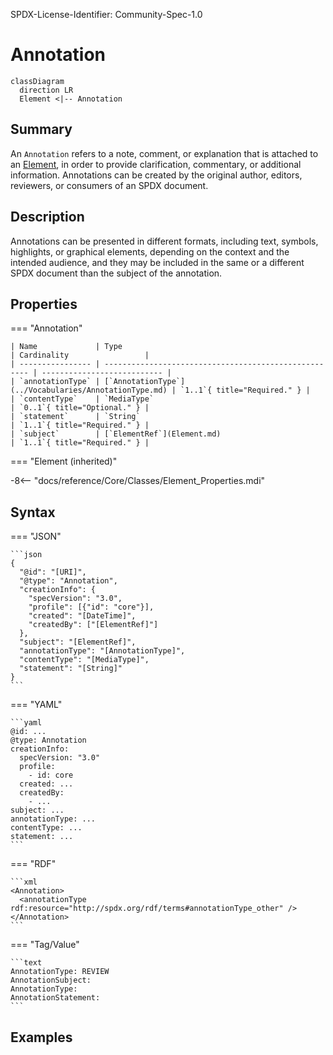 SPDX-License-Identifier: Community-Spec-1.0

# Annotation
```mermaid
classDiagram
  direction LR
  Element <|-- Annotation
```

## Summary
An `Annotation` refers to a note, comment, or explanation that is attached to an [Element](Element.md), in order to provide clarification, commentary, or additional information. Annotations can be created by the original author, editors, reviewers, or consumers of an SPDX document.

## Description
Annotations can be presented in different formats, including text, symbols, highlights, or graphical elements, depending on the context and the intended audience, and they may be included in the same or a different SPDX document than the subject of the annotation.

## Properties

=== "Annotation"

    | Name             | Type                                                  | Cardinality                 |
    | ---------------- | ----------------------------------------------------- | --------------------------- |
    | `annotationType` | [`AnnotationType`](../Vocabularies/AnnotationType.md) | `1..1`{ title="Required." } |
    | `contentType`    | `MediaType`                                           | `0..1`{ title="Optional." } |
    | `statement`      | `String`                                              | `1..1`{ title="Required." } |
    | `subject`        | [`ElementRef`](Element.md)                            | `1..1`{ title="Required." } |
  
=== "Element (inherited)"

  -8<-- "docs/reference/Core/Classes/Element_Properties.mdi"

## Syntax

=== "JSON"

    ```json
    {
      "@id": "[URI]",
      "@type": "Annotation",
      "creationInfo": {
        "specVersion": "3.0",
        "profile": [{"id": "core"}],
        "created": "[DateTime]",
        "createdBy": ["[ElementRef]"]
      },
      "subject": "[ElementRef]",
      "annotationType": "[AnnotationType]",
      "contentType": "[MediaType]",
      "statement": "[String]"
    }
    ```

=== "YAML"

    ```yaml
    @id: ...
    @type: Annotation
    creationInfo:
      specVersion: "3.0"
      profile:
        - id: core
      created: ...
      createdBy:
        - ...
    subject: ...
    annotationType: ...
    contentType: ...
    statement: ...
    ```

=== "RDF"

    ```xml
    <Annotation>
      <annotationType rdf:resource="http://spdx.org/rdf/terms#annotationType_other" />
    </Annotation>
    ```

=== "Tag/Value"

    ```text
    AnnotationType: REVIEW
    AnnotationSubject: 
    AnnotationType: 
    AnnotationStatement: 
    ```


## Examples

